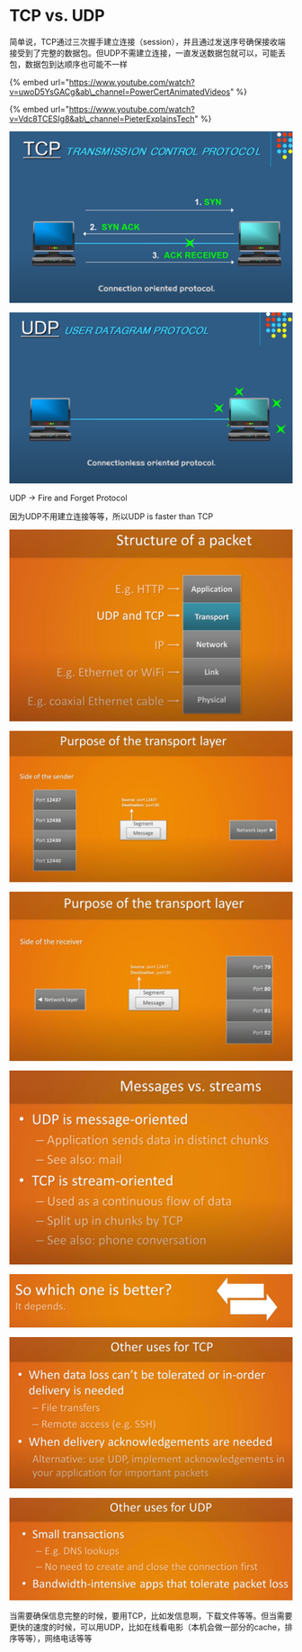 # TCP vs. UDP

简单说，TCP通过三次握手建立连接（session），并且通过发送序号确保接收端接受到了完整的数据包。但UDP不需建立连接，一直发送数据包就可以，可能丢包，数据包到达顺序也可能不一样

{% embed url="https://www.youtube.com/watch?v=uwoD5YsGACg&ab\_channel=PowerCertAnimatedVideos" %}

{% embed url="https://www.youtube.com/watch?v=Vdc8TCESIg8&ab\_channel=PieterExplainsTech" %}

![](../.gitbook/assets/image%20%2848%29.png)

![](../.gitbook/assets/image%20%2853%29.png)

UDP -&gt; Fire and Forget Protocol

因为UDP不用建立连接等等，所以UDP is faster than TCP

![](../.gitbook/assets/image%20%2855%29.png)

![](../.gitbook/assets/image%20%2854%29.png)

 

![](../.gitbook/assets/image%20%2851%29.png)

![](../.gitbook/assets/image%20%2842%29.png)

![](../.gitbook/assets/image%20%2845%29.png)

![](../.gitbook/assets/image%20%2840%29.png)

![](../.gitbook/assets/image%20%2847%29.png)

当需要确保信息完整的时候，要用TCP，比如发信息啊，下载文件等等。但当需要更快的速度的时候，可以用UDP，比如在线看电影（本机会做一部分的cache，排序等等），网络电话等等







